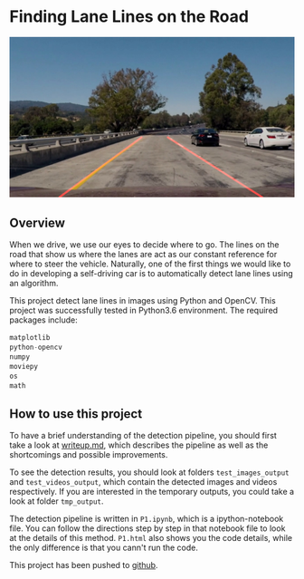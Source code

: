 # **Finding Lane Lines on the Road** 

![chanllenge01](test_images_output/challenge01.jpg)

Overview
---

When we drive, we use our eyes to decide where to go.  The lines on the road that 
show us where the lanes are act as our constant reference for where to steer the 
vehicle.  Naturally, one of the first things we would like to do in developing a 
self-driving car is to automatically detect lane lines using an algorithm.

This project detect lane lines in images using Python and OpenCV. This project was 
successfully tested in Python3.6 environment. The required packages include:
```python
matplotlib
python-opencv
numpy
moviepy
os
math
```  

How to use this project
---
To have a brief understanding of the detection pipeline, you should first take a
 look at [writeup.md](writeup.md), which describes the pipeline as well as the 
 shortcomings and possible improvements.
 
 To see the detection results, you should look at folders `test_images_output`  and `test_videos_output`,
 which contain the detected images and videos respectively. If you are interested in the 
 temporary outputs, you could take a look at folder `tmp_output`.
 
 The detection pipeline is written in `P1.ipynb`, which is a ipython-notebook file. You can
 follow the directions step by step in that notebook file to look at the details of this method. 
 `P1.html` also shows you the code details, while the only difference is that you cann't run 
 the code.
 
 This project has been pushed to [github](https://github.com/RockWenJJ/Udacity-CarND-LaneLines-P1).
 